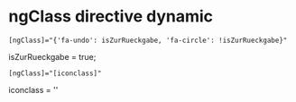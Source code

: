 ngClass directive dynamic
=========================

`[ngClass]="{'fa-undo': isZurRueckgabe, 'fa-circle': !isZurRueckgabe}" `

isZurRueckgabe = true;


`[ngClass]="[iconclass]"`


iconclass = ''
